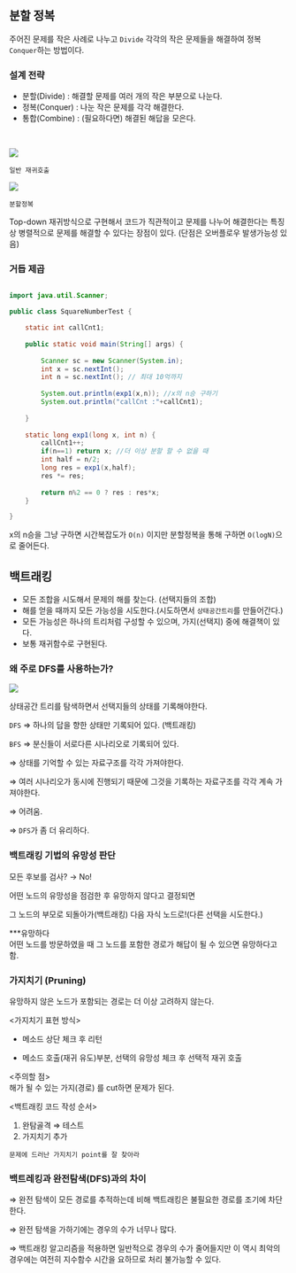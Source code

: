 ## 분할 정복

주어진 문제를 작은 사례로 나누고 ``Divide`` 각각의 작은 문제들을 해결하여 정복 ``Conquer``하는 방법이다. 

### 설계 전략
- 분할(Divide) : 해결할 문제를 여러 개의 작은 부분으로 나눈다. 
- 정복(Conquer) : 나눈 작은 문제를 각각 해결한다. 
- 통합(Combine) : (필요하다면) 해결된 해답을 모은다.

<br>

![](https://img1.daumcdn.net/thumb/R1280x0/?scode=mtistory2&fname=https%3A%2F%2Fblog.kakaocdn.net%2Fdn%2FO1wDN%2Fbtq54pzZ5Yf%2FsnYWeKZm7u9h1ujX1QPor1%2Fimg.png)

``일반 재귀호출``

![](https://img1.daumcdn.net/thumb/R1280x0/?scode=mtistory2&fname=https%3A%2F%2Fblog.kakaocdn.net%2Fdn%2FbdjO2i%2Fbtq53QxP4JL%2FfbtxLzz0HmKDYtDGoc9h70%2Fimg.png)

``분할정복``

Top-down 재귀방식으로 구현해서 코드가 직관적이고 문제를 나누어 해결한다는 특징상 병렬적으로 문제를 해결할 수 있다는 장점이 있다.
(단점은 오버플로우 발생가능성 있음)

### 거듭 제곱
```java

import java.util.Scanner;

public class SquareNumberTest {

	static int callCnt1;
	
	public static void main(String[] args) {
		
		Scanner sc = new Scanner(System.in);
		int x = sc.nextInt();
		int n = sc.nextInt(); // 최대 10억까지 
		
		System.out.println(exp1(x,n)); //x의 n승 구하기
		System.out.println("callCnt :"+callCnt1);
		
	}
	
	static long exp1(long x, int n) {
		callCnt1++;
		if(n==1) return x; //더 이상 분할 할 수 없을 때
		int half = n/2;
		long res = exp1(x,half);
		res *= res;
		
		return n%2 == 0 ? res : res*x;
	}

}

```

x의 n승을 그냥 구하면 시간복잡도가 `O(n)` 이지만 분할정복을 통해 구하면 `O(logN)`으로 줄어든다. 

## 백트래킹
- 모든 조합을 시도해서 문제의 해를 찾는다. (선택지들의 조합)
- 해를 얻을 때까지 모든 가능성을 시도한다.(시도하면서 `상태공간트리`를 만들어간다.)
- 모든 가능성은 하나의 트리처럼 구성할 수 있으며, 가지(선택지) 중에 해결책이 있다.
- 보통 재귀함수로 구현된다.

### 왜 주로 DFS를 사용하는가?
![](https://img1.daumcdn.net/thumb/R1280x0/?scode=mtistory2&fname=https%3A%2F%2Fblog.kakaocdn.net%2Fdn%2FesHRzC%2FbtqwR4RPF2W%2FQvRsaUDks0aGs1C3tkxta0%2Fimg.png)

상태공간 트리를 탐색하면서 선택지들의 상태를 기록해야한다. 

`DFS` ⇒ 하나의 답을 향한 상태만 기록되어 있다. (백트래킹)

`BFS` ⇒ 분신들이 서로다른 시나리오로 기록되어 있다. 

⇒ 상태를 기억할 수 있는 자료구조를 각각 가져야한다.

⇒ 여러 시나리오가 동시에 진행되기 때문에 그것을 기록하는 자료구조를 각각 계속 가져야한다.

⇒ 어려움.

⇒ `DFS`가 좀 더 유리하다.

### 백트래킹 기법의 유망성 판단

모든 후보를 검사? → No!

어떤 노드의 유망성을 점검한 후 유망하지 않다고 결정되면 

그 노드의 부모로 되돌아가(백트래킹) 다음 자식 노드로!(다른 선택을 시도한다.)

***유망하다<br>
어떤 노드를 방문하였을 때 그 노드를 포함한 경로가 해답이 될 수 있으면 유망하다고 함.

### 가지치기 (Pruning)
유망하지 않은 노드가 포함되는 경로는 더 이상 고려하지 않는다.

<가지치기 표현 방식>
- 메소드 상단 체크 후 리턴

- 메소드 호출(재귀 유도)부분, 선택의 유망성 체크 후 선택적 재귀 호출

<주의할 점><BR>
해가 될 수 있는 가지(경로) 를 cut하면 문제가 된다. 

<백트래킹 코드 작성 순서>
1. 완탐골격 ⇒ 테스트
2. 가지치기 추가 

`문제에 드러난 가지치기 point를 잘 찾아라`


### 백트레킹과 완전탐색(DFS)과의 차이
⇒ 완전 탐색이 모든 경로를 추적하는데 비해 백트래킹은 불필요한 경로를 조기에 차단한다.

⇒ 완전 탐색을 가하기에는 경우의 수가 너무나 많다.

⇒ 백트래킹 알고리즘을 적용하면 일반적으로 경우의 수가 줄어들지만 이 역시 최악의 경우에는 여전히 지수함수 시간을 요하므로 처리 불가능할 수 있다.
